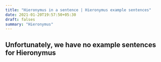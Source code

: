 ```yaml
---
title: "Hieronymus in a sentence | Hieronymus example sentences"
date: 2021-01-20T19:57:50+05:30
draft: falses
summary: "Hieronymus"
---
```

## Unfortunately, we have no example sentences for Hieronymus                 
